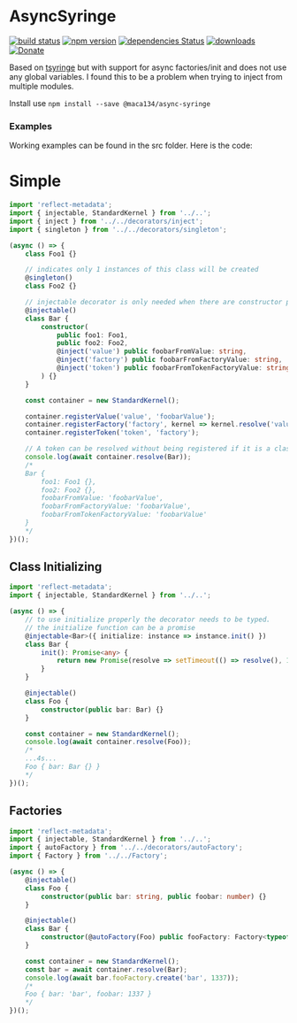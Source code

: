 # AsyncSyringe
[![build status](https://img.shields.io/travis/maca134/async-syringe)](https://travis-ci.org/maca134/async-syringe)
[![npm version](https://badge.fury.io/js/%40maca134%2Fasync-syringe.svg)](https://badge.fury.io/js/%40maca134%2Fasync-syringe)
[![dependencies Status](https://david-dm.org/maca134/async-syringe/status.svg)](https://david-dm.org/maca134/async-syringe)
[![downloads](https://img.shields.io/npm/dm/@maca134/async-syringe)](https://www.npmjs.com/package/@maca134/async-syringe)
[![Donate](https://img.shields.io/badge/Donate-PayPal-green.svg)](https://www.paypal.me/maca134)

Based on [tsyringe](https://github.com/microsoft/tsyringe) but with support for async factories/init and does not use any global variables. I found this to be a problem when trying to inject from multiple modules.

Install use `npm install --save @maca134/async-syringe`

### Examples

Working examples can be found in the src folder. Here is the code:

# Simple
```typescript
import 'reflect-metadata';
import { injectable, StandardKernel } from '../..';
import { inject } from '../../decorators/inject';
import { singleton } from '../../decorators/singleton';

(async () => {
	class Foo1 {}

	// indicates only 1 instances of this class will be created
	@singleton()
	class Foo2 {}

	// injectable decorator is only needed when there are constructor parameters
	@injectable()
	class Bar {
		constructor(
			public foo1: Foo1,
			public foo2: Foo2,
			@inject('value') public foobarFromValue: string,
			@inject('factory') public foobarFromFactoryValue: string,
			@inject('token') public foobarFromTokenFactoryValue: string
		) {}
	}

	const container = new StandardKernel();

	container.registerValue('value', 'foobarValue');
	container.registerFactory('factory', kernel => kernel.resolve('value'));
	container.registerToken('token', 'factory');

	// A token can be resolved without being registered if it is a class constructor
	console.log(await container.resolve(Bar));
	/*
	Bar {
		foo1: Foo1 {},
		foo2: Foo2 {},
		foobarFromValue: 'foobarValue',
		foobarFromFactoryValue: 'foobarValue',
		foobarFromTokenFactoryValue: 'foobarValue'
	}
	*/
})();
```

## Class Initializing
```typescript
import 'reflect-metadata';
import { injectable, StandardKernel } from '../..';

(async () => {
	// to use initialize properly the decorator needs to be typed.
	// the initialize function can be a promise
	@injectable<Bar>({ initialize: instance => instance.init() })
	class Bar {
		init(): Promise<any> {
			return new Promise(resolve => setTimeout(() => resolve(), 1000));
		}
	}

	@injectable()
	class Foo {
		constructor(public bar: Bar) {}
	}

	const container = new StandardKernel();
	console.log(await container.resolve(Foo));
	/*
	...4s...
	Foo { bar: Bar {} }
	*/
})();

```

## Factories
```typescript
import 'reflect-metadata';
import { injectable, StandardKernel } from '../..';
import { autoFactory } from '../../decorators/autoFactory';
import { Factory } from '../../Factory';

(async () => {
	@injectable()
	class Foo {
		constructor(public bar: string, public foobar: number) {}
	}

	@injectable()
	class Bar {
		constructor(@autoFactory(Foo) public fooFactory: Factory<typeof Foo>) {}
	}

	const container = new StandardKernel();
	const bar = await container.resolve(Bar);
	console.log(await bar.fooFactory.create('bar', 1337));
	/*
	Foo { bar: 'bar', foobar: 1337 }
	*/
})();

```